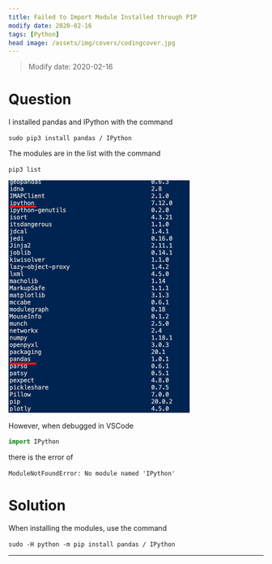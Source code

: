 ```yaml
---
title: Failed to Import Module Installed through PIP
modify date: 2020-02-16
tags: [Python]
head image: /assets/img/covers/codingcover.jpg
---
```


> Modify date: 2020-02-16

# Question

I installed pandas and IPython with the command

`sudo pip3 install pandas / IPython`

The modules are in the list with the command

`pip3 list`

![200216.png](../../../assets/img/01coding/200216.png)

<!--more-->

However, when debugged in VSCode

```python
import IPython
```

there is the error of

`ModuleNotFoundError: No module named 'IPython'`

# Solution

When installing the modules, use the command

`sudo -H python -m pip install pandas / IPython`

---